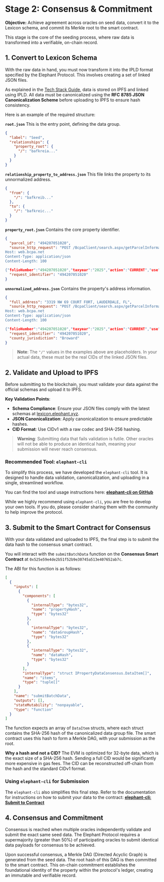 # Stage 2: Consensus & Commitment

**Objective:** Achieve agreement across oracles on seed data, convert it to the Lexicon schema, and commit its Merkle root to the smart contract.

This stage is the core of the seeding process, where raw data is transformed into a verifiable, on-chain record.

## 1. Convert to Lexicon Schema

With the raw data in hand, you must now transform it into the IPLD format specified by the Elephant Protocol. This involves creating a set of linked JSON files.

As explained in the [Tech Stack Guide](./TECH_STACK.md), data is stored on IPFS and linked using IPLD. All data must be canonicalized using the **RFC 8785 JSON Canonicalization Scheme** before uploading to IPFS to ensure hash consistency.

Here is an example of the required structure:

**`root.json`**
This is the entry point, defining the data group.

```json
{
  "label": "Seed",
  "relationships": {
    "property_root": {
      "/": "bafkreia..."
    }
  }
}
```

**`relationship_property_to_address.json`**
This file links the property to its unnormalized address.

```json
{
  "from": {
    "/": "bafkreib..."
  },
  "to": {
    "/": "bafkreic..."
  }
}
```

**`property_root.json`**
Contains the core property identifier.

```json
{
  "parcel_id": "494207051020",
  "source_http_request": "POST /BcpaClient/search.aspx/getParcelInformation HTTP/1.1
Host: web.bcpa.net
Content-Type: application/json
Content-Length: 100

{"folioNumber":"494207051020","taxyear":"2025","action":"CURRENT","use":""}",
  "request_identifier": "494207051020"
}
```

**`unnormalized_address.json`**
Contains the property's address information.

```json
{
  "full_address": "3319 NW 69 COURT FORT, LAUDERDALE, FL",
  "source_http_request": "POST /BcpaClient/search.aspx/getParcelInformation HTTP/1.1
Host: web.bcpa.net
Content-Type: application/json
Content-Length: 100

{"folioNumber":"494207051020","taxyear":"2025","action":"CURRENT","use":""}",
  "request_identifier": "494207051020",
  "county_jurisdiction": "Broward"
}
```

> **Note**: The `"/"` values in the examples above are placeholders. In your actual data, these must be the real CIDs of the linked JSON files.

## 2. Validate and Upload to IPFS

Before submitting to the blockchain, you must validate your data against the official schemas and upload it to IPFS.

**Key Validation Points**:

-   **Schema Compliance**: Ensure your JSON files comply with the latest schemas at [lexicon.elephant.xyz](https://lexicon.elephant.xyz/).
-   **JSON Canonicalization**: Apply canonicalization to ensure predictable hashes.
-   **CID Format**: Use CIDv1 with a raw codec and SHA-256 hashing.

> **Warning**: Submitting data that fails validation is futile. Other oracles will not be able to produce an identical hash, meaning your submission will never reach consensus.

### Recommended Tool: `elephant-cli`

To simplify this process, we have developed the `elephant-cli` tool. It is designed to handle data validation, canonicalization, and uploading in a single, streamlined workflow.

You can find the tool and usage instructions here:
[**elephant-cli on GitHub**](https://github.com/elephant-xyz/elephant-cli?tab=readme-ov-file#step-3-validate-and-upload-dry-run-first)

While we highly recommend using `elephant-cli`, you are free to develop your own tools. If you do, please consider sharing them with the community to help improve the protocol.

## 3. Submit to the Smart Contract for Consensus

With your data validated and uploaded to IPFS, the final step is to submit the data hash to the consensus smart contract.

You will interact with the `submitBatchData` function on the **Consensus Smart Contract** at `0x525e59e4de2b51f52b9e30745a513e407652ab7c`.

The ABI for this function is as follows:

```json
[
  {
    "inputs": [
      {
        "components": [
          {
            "internalType": "bytes32",
            "name": "propertyHash",
            "type": "bytes32"
          },
          {
            "internalType": "bytes32",
            "name": "dataGroupHash",
            "type": "bytes32"
          },
          {
            "internalType": "bytes32",
            "name": "dataHash",
            "type": "bytes32"
          }
        ],
        "internalType": "struct IPropertyDataConsensus.DataItem[]",
        "name": "items",
        "type": "tuple[]"
      }
    ],
    "name": "submitBatchData",
    "outputs": [],
    "stateMutability": "nonpayable",
    "type": "function"
  }
]
```

The function expects an array of `DataItem` structs, where each struct contains the SHA-256 hash of the canonicalized data group file. The smart contract uses this hash to form a Merkle DAG, with your submission as the root.

**Why a hash and not a CID?**
The EVM is optimized for 32-byte data, which is the exact size of a SHA-256 hash. Sending a full CID would be significantly more expensive in gas fees. The CID can be reconstructed off-chain from the hash and the standard CIDv1 format.

### Using `elephant-cli` for Submission

The `elephant-cli` also simplifies this final step. Refer to the documentation for instructions on how to submit your data to the contract:
[**elephant-cli: Submit to Contract**](https://github.com/elephant-xyz/elephant-cli?tab=readme-ov-file#step-2-submit-to-contract-dry-run-first)

## 4. Consensus and Commitment

Consensus is reached when multiple oracles independently validate and submit the exact same seed data. The Elephant Protocol requires a supermajority (greater than 50%) of participating oracles to submit identical data payloads for consensus to be achieved.

Upon successful consensus, a Merkle DAG (Directed Acyclic Graph) is generated from the seed data. The root hash of this DAG is then committed to the smart contract. This on-chain commitment establishes the foundational identity of the property within the protocol's ledger, creating an immutable and verifiable record.